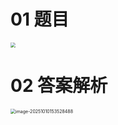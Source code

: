# 01 题目

<img src="https://cvp.oss-cn-shanghai.aliyuncs.com/202510101446480.png" style="zoom:50%;" />



# 02 答案解析

<img src="https://cvp.oss-cn-shanghai.aliyuncs.com/202510101535600.png" alt="image-20251010153528488" style="zoom:50%;" />